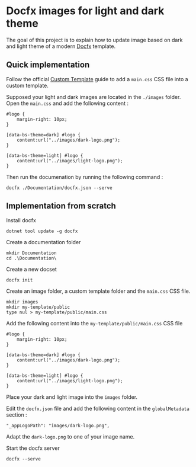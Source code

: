 # Docfx images for light and dark theme

The goal of this project is to explain how to update image based on dark and light theme of a modern [Docfx](https://dotnet.github.io/docfx/index.html) template.

## Quick implementation

Follow the official [Custom Template](https://dotnet.github.io/docfx/docs/template.html?tabs=modern#custom-template) guide to add a `main.css` CSS file into a custom template.

Supposed your light and dark images are located in the `./images` folder. Open the `main.css` and add the following content :

```{css}
#logo {
    margin-right: 10px;
}

[data-bs-theme=dark] #logo {
    content:url("../images/dark-logo.png");
}

[data-bs-theme=light] #logo {
    content:url("../images/light-logo.png");
}
```

Then run the documenation by running the following command :

```{pwsh}
docfx ./Documentation/docfx.json --serve
```

## Implementation from scratch

Install docfx

```{pwsh}
dotnet tool update -g docfx
```

Create a documentation folder

```{pwsh}
mkdir Documentation
cd .\Documentation\
```

Create a new docset

```{pwsh}
docfx init
```

Create an image folder, a custom template folder and the `main.css` CSS file.

```{pwsh}
mkdir images
mkdir my-template/public
type nul > my-template/public/main.css
```

Add the following content into the `my-template/public/main.css` CSS file

```{css}
#logo {
    margin-right: 10px;
}

[data-bs-theme=dark] #logo {
    content:url("../images/dark-logo.png");
}

[data-bs-theme=light] #logo {
    content:url("../images/light-logo.png");
}
```

Place your dark and light image into the `images` folder.

Edit the `docfx.json` file and add the following content in the `globalMetadata` section :

```{json}
"_appLogoPath": "images/dark-logo.png",
```

Adapt the `dark-logo.png` to one of your image name.

Start the docfx server

```{pwsh}
docfx --serve
```
